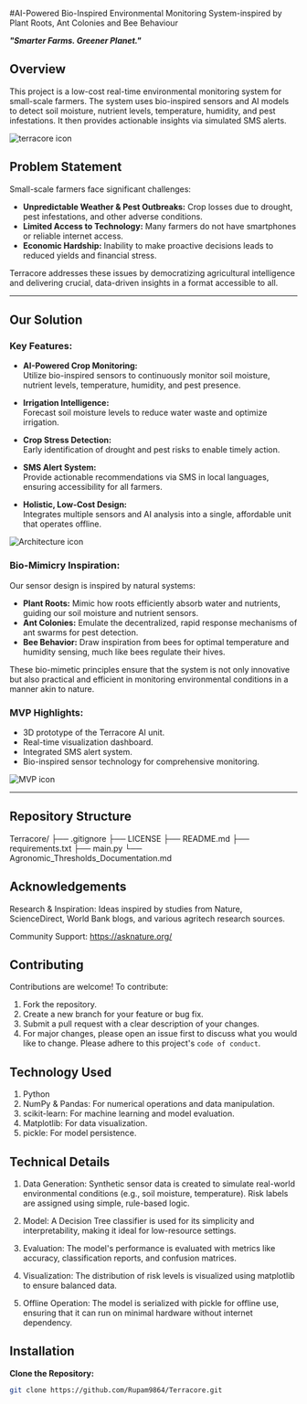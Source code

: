
#AI-Powered Bio-Inspired Environmental Monitoring System-inspired by Plant Roots, Ant Colonies and Bee Behaviour

***"Smarter Farms. Greener Planet."***


## Overview
This project is a low-cost real-time environmental monitoring system for small-scale farmers. The system uses bio-inspired sensors and AI models to detect soil moisture, nutrient levels, temperature, humidity, and pest infestations. It then provides actionable insights via simulated SMS alerts.

<img src="/images/Icon.png" alt="terracore icon" />

## Problem Statement

Small-scale farmers face significant challenges:
- **Unpredictable Weather & Pest Outbreaks:** Crop losses due to drought, pest infestations, and other adverse conditions.
- **Limited Access to Technology:** Many farmers do not have smartphones or reliable internet access.
- **Economic Hardship:** Inability to make proactive decisions leads to reduced yields and financial stress.

Terracore addresses these issues by democratizing agricultural intelligence and delivering crucial, data-driven insights in a format accessible to all.

---

## Our Solution

### Key Features:
- **AI-Powered Crop Monitoring:**  
  Utilize bio-inspired sensors to continuously monitor soil moisture, nutrient levels, temperature, humidity, and pest presence.
  
- **Irrigation Intelligence:**  
  Forecast soil moisture levels to reduce water waste and optimize irrigation.

- **Crop Stress Detection:**  
  Early identification of drought and pest risks to enable timely action.

- **SMS Alert System:**  
  Provide actionable recommendations via SMS in local languages, ensuring accessibility for all farmers.

- **Holistic, Low-Cost Design:**  
  Integrates multiple sensors and AI analysis into a single, affordable unit that operates offline.


<img src="/images/Architecture.png" alt="Architecture icon" />

### Bio-Mimicry Inspiration:
Our sensor design is inspired by natural systems:
- **Plant Roots:** Mimic how roots efficiently absorb water and nutrients, guiding our soil moisture and nutrient sensors.
- **Ant Colonies:** Emulate the decentralized, rapid response mechanisms of ant swarms for pest detection.
- **Bee Behavior:** Draw inspiration from bees for optimal temperature and humidity sensing, much like bees regulate their hives.
  
These bio-mimetic principles ensure that the system is not only innovative but also practical and efficient in monitoring environmental conditions in a manner akin to nature.

### MVP Highlights:
- 3D prototype of the Terracore AI unit.
- Real-time visualization dashboard.
- Integrated SMS alert system.
- Bio-inspired sensor technology for comprehensive monitoring.

<img src="/images/MVP.png" alt="MVP icon" />

---

## Repository Structure

Terracore/ ├── .gitignore ├── LICENSE ├── README.md ├── requirements.txt ├── main.py └── Agronomic_Thresholds_Documentation.md

## Acknowledgements

Research & Inspiration: Ideas inspired by studies from Nature, ScienceDirect, World Bank blogs, and various agritech research sources.

Community Support: https://asknature.org/

## Contributing

Contributions are welcome! To contribute:

1) Fork the repository.
2) Create a new branch for your feature or bug fix.
3) Submit a pull request with a clear description of your changes.
4) For major changes, please open an issue first to discuss what you would like to change. Please adhere to this project's `code of conduct`.
## Technology Used 

1) Python
2) NumPy & Pandas: For numerical operations and data manipulation.
3) scikit-learn: For machine learning and model evaluation.
4) Matplotlib: For data visualization.
5) pickle: For model persistence.
## Technical Details

1) Data Generation: Synthetic sensor data is created to simulate real-world environmental conditions (e.g., soil moisture, temperature). Risk labels are assigned using simple, rule-based logic.

2) Model: A Decision Tree classifier is used for its simplicity and interpretability, making it ideal for low-resource settings.

3) Evaluation: The model's performance is evaluated with metrics like accuracy, classification reports, and confusion matrices.

4) Visualization: The distribution of risk levels is visualized using matplotlib to ensure balanced data.

5) Offline Operation: The model is serialized with pickle for offline use, ensuring that it can run on minimal hardware without internet dependency.
## Installation

**Clone the Repository:**
   ```bash
   git clone https://github.com/Rupam9864/Terracore.git
    
